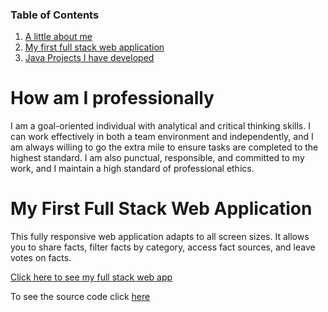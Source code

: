 ### Table of Contents
1. [A little about me](https://github.com/DiegoVega87/DiegoVega/blob/main/README.md#How-am-I-professionally)
2. [My first full stack web application](https://github.com/DiegoVega87/DiegoVega/blob/main/README.md#My-First-Full-Stack-Web-Application)
3. [Java Projects I have developed](https://github.com/DiegoVega87/DiegoVega/blob/main/README.md#How-am-I-professionally)











# How am I professionally

I am a goal-oriented individual with analytical and critical thinking skills. I can work effectively in both a team environment and independently, and I am always willing to go the extra mile to ensure tasks are completed to the highest standard. I am also punctual, responsible, and committed to my work, and I maintain a high standard of professional ethics.

# My First Full Stack Web Application

This fully responsive web application adapts to all screen sizes. It allows you to share facts, filter facts by category, access fact sources, and leave votes on facts.
  
[Click here to see my full stack web app](https://myfirstfullstackwebapp.netlify.app/)

To see the source code click [here](https://github.com/DiegoVega87/My-First-Full-Stack-App)


